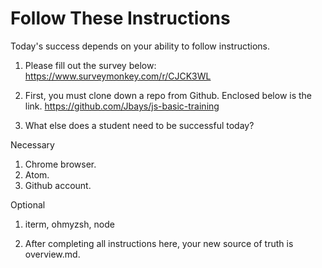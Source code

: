 # Follow These Instructions

Today's success depends on your ability to follow instructions.

1. Please fill out the survey below:
https://www.surveymonkey.com/r/CJCK3WL

2.  First, you must clone down a repo from Github.  Enclosed below is the link.
https://github.com/Jbays/js-basic-training

3. What else does a student need to be successful today?

  Necessary
  1. Chrome browser.  
  2. Atom.
  3. Github account.

  Optional
  1. iterm, ohmyzsh, node

4. After completing all instructions here, your new source of truth is overview.md.
